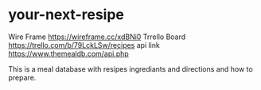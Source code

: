 # your-next-resipe
Wire Frame
https://wireframe.cc/xdBNi0
Trrello Board
https://trello.com/b/79LckLSw/recipes
api link
https://www.themealdb.com/api.php


This is a meal database with resipes ingrediants and directions and how to prepare.
